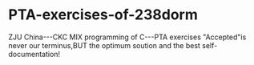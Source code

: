 # PTA-exercises-of-238dorm
ZJU China---CKC MIX programming of C---PTA exercises
"Accepted"is never our terminus,BUT the optimum soution and the best self-documentation!
